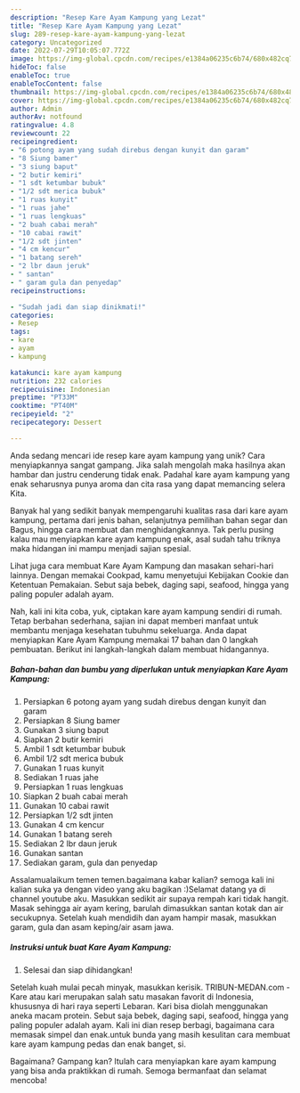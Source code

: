 ```yaml
---
description: "Resep Kare Ayam Kampung yang Lezat"
title: "Resep Kare Ayam Kampung yang Lezat"
slug: 289-resep-kare-ayam-kampung-yang-lezat
category: Uncategorized
date: 2022-07-29T10:05:07.772Z
image: https://img-global.cpcdn.com/recipes/e1384a06235c6b74/680x482cq70/kare-ayam-kampung-foto-resep-utama.jpg
hideToc: false
enableToc: true
enableTocContent: false
thumbnail: https://img-global.cpcdn.com/recipes/e1384a06235c6b74/680x482cq70/kare-ayam-kampung-foto-resep-utama.jpg
cover: https://img-global.cpcdn.com/recipes/e1384a06235c6b74/680x482cq70/kare-ayam-kampung-foto-resep-utama.jpg
author: Admin
authorAv: notfound
ratingvalue: 4.8
reviewcount: 22
recipeingredient:
- "6 potong ayam yang sudah direbus dengan kunyit dan garam"
- "8 Siung bamer"
- "3 siung baput"
- "2 butir kemiri"
- "1 sdt ketumbar bubuk"
- "1/2 sdt merica bubuk"
- "1 ruas kunyit"
- "1 ruas jahe"
- "1 ruas lengkuas"
- "2 buah cabai merah"
- "10 cabai rawit"
- "1/2 sdt jinten"
- "4 cm kencur"
- "1 batang sereh"
- "2 lbr daun jeruk"
- " santan"
- " garam gula dan penyedap"
recipeinstructions:

- "Sudah jadi dan siap dinikmati!"
categories:
- Resep
tags:
- kare
- ayam
- kampung

katakunci: kare ayam kampung 
nutrition: 232 calories
recipecuisine: Indonesian
preptime: "PT33M"
cooktime: "PT40M"
recipeyield: "2"
recipecategory: Dessert

---
```





Anda sedang mencari ide resep kare ayam kampung yang unik? Cara menyiapkannya sangat gampang. Jika salah mengolah maka hasilnya akan hambar dan justru cenderung tidak enak. Padahal kare ayam kampung yang enak seharusnya punya aroma dan cita rasa yang dapat memancing selera Kita.





Banyak hal yang sedikit banyak mempengaruhi kualitas rasa dari kare ayam kampung, pertama dari jenis bahan, selanjutnya pemilihan bahan segar dan Bagus, hingga cara membuat dan menghidangkannya. Tak perlu pusing kalau mau menyiapkan kare ayam kampung enak,      asal sudah tahu triknya maka hidangan ini mampu menjadi sajian spesial.














Lihat juga cara membuat Kare Ayam Kampung dan masakan sehari-hari lainnya. Dengan memakai Cookpad, kamu menyetujui Kebijakan Cookie dan Ketentuan Pemakaian. Sebut saja bebek, daging sapi, seafood, hingga yang paling populer adalah ayam.






Nah, kali ini kita coba, yuk, ciptakan kare ayam kampung sendiri di rumah. Tetap berbahan sederhana, sajian ini dapat memberi manfaat untuk membantu menjaga kesehatan tubuhmu sekeluarga. Anda dapat menyiapkan Kare Ayam Kampung memakai 17 bahan dan 0 langkah pembuatan. Berikut ini langkah-langkah dalam membuat hidangannya.

<!--inarticleads1-->

##### Bahan-bahan dan bumbu yang diperlukan untuk menyiapkan Kare Ayam Kampung:

1. Persiapkan 6 potong ayam yang sudah direbus dengan kunyit dan garam
1. Persiapkan 8 Siung bamer
1. Gunakan 3 siung baput
1. Siapkan 2 butir kemiri
1. Ambil 1 sdt ketumbar bubuk
1. Ambil 1/2 sdt merica bubuk
1. Gunakan 1 ruas kunyit
1. Sediakan 1 ruas jahe
1. Persiapkan 1 ruas lengkuas
1. Siapkan 2 buah cabai merah
1. Gunakan 10 cabai rawit
1. Persiapkan 1/2 sdt jinten
1. Gunakan 4 cm kencur
1. Gunakan 1 batang sereh
1. Sediakan 2 lbr daun jeruk
1. Gunakan  santan
1. Sediakan  garam, gula dan penyedap


Assalamualaikum temen temen.bagaimana kabar kalian? semoga kali ini kalian suka ya dengan video yang aku bagikan :)Selamat datang ya di channel youtube aku. Masukkan sedikit air supaya rempah kari tidak hangit. Masak sehingga air ayam kering, barulah dimasukkan santan kotak dan air secukupnya. Setelah kuah mendidih dan ayam hampir masak, masukkan garam, gula dan asam keping/air asam jawa. 

<!--inarticleads2-->

##### Instruksi untuk buat Kare Ayam Kampung:


1. Selesai dan siap dihidangkan!

Setelah kuah mulai pecah minyak, masukkan kerisik. TRIBUN-MEDAN.com - Kare atau kari merupakan salah satu masakan favorit di Indonesia, khususnya di hari raya seperti Lebaran. Kari bisa diolah menggunakan aneka macam protein. Sebut saja bebek, daging sapi, seafood, hingga yang paling populer adalah ayam. Kali ini dian resep berbagi, bagaimana cara memasak simpel dan enak.untuk bunda yang masih kesulitan cara membuat kare ayam kampung pedas dan enak banget, si. 

Bagaimana? Gampang kan? Itulah cara menyiapkan kare ayam kampung yang bisa anda praktikkan di rumah. Semoga bermanfaat dan selamat mencoba!
